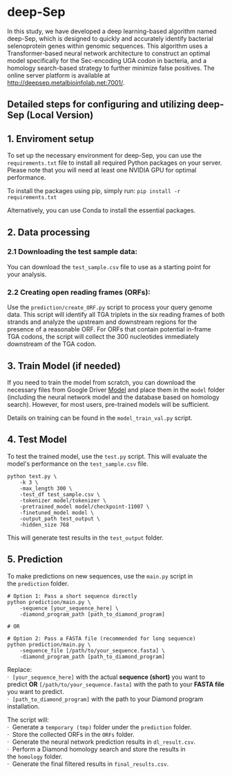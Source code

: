 # deep-Sep

In this study, we have developed a deep learning-based algorithm named deep-Sep, which is designed to quickly and accurately identify bacterial selenoprotein genes within genomic sequences. This algorithm uses a Transformer-based neural network architecture to construct an optimal model specifically for the Sec-encoding UGA codon in bacteria, and a homology search-based strategy to further minimize false positives. The online server platform is available at http://deepsep.metalbioinfolab.net:7001/.

## Detailed steps for configuring and utilizing deep-Sep (Local Version)
## 1. Enviroment setup
To set up the necessary environment for deep-Sep, you can use the `requirements.txt` file to install all required Python packages on your server. Please note that you will need at least one NVIDIA GPU for optimal performance.

To install the packages using pip, simply run:
`pip install -r requirements.txt`

Alternatively, you can use Conda to install the essential packages.

## 2. Data processing
### 2.1 Downloading the test sample data:
You can download the `test_sample.csv` file to use as a starting point for your analysis.

### 2.2 Creating open reading frames (ORFs):
Use the `prediction/create_ORF.py` script to process your query genome data. This script will identify all TGA triplets in the six reading frames of both strands and analyze the upstream and downstream regions for the presence of a reasonable ORF. For ORFs that contain potential in-frame TGA codons, the script will collect the 300 nucleotides immediately downstream of the TGA codon.

## 3. Train Model (if needed)
If you need to train the model from scratch, you can download the necessary files from Google Driver [Model](https://drive.google.com/drive/folders/14DFJasrvLaHuodaN_oUF5AXtDV2YwgIA?usp=drive_link) and place them in the `model` folder (including the neural network model and the database based on homology search). However, for most users, pre-trained models will be sufficient.

Details on training can be found in the `model_train_val.py` script.

## 4. Test Model 
To test the trained model, use the `test.py` script. This will evaluate the model's performance on the `test_sample.csv` file.

```
python test.py \
    -k 3 \
    -max_length 300 \
    -test_df test_sample.csv \
    -tokenizer model/tokenizer \
    -pretrained_model model/checkpoint-11007 \
    -finetuned_model model \
    -output_path test_output \
    -hidden_size 768
```

This will generate test results in the `test_output` folder.

## 5. Prediction
<!-- Run deepSep with test.py and homology.py. -->
To make predictions on new sequences, use the `main.py` script in the `prediction` folder.

```
# Option 1: Pass a short sequence directly
python prediction/main.py \
    -sequence [your_sequence_here] \
    -diamond_program_path [path_to_diamond_program]

# OR

# Option 2: Pass a FASTA file (recommended for long sequence)
python prediction/main.py \
    -sequence_file [/path/to/your_sequence.fasta] \
    -diamond_program_path [path_to_diamond_program]
```
Replace: \
·&nbsp;&nbsp;`[your_sequence_here]` with the actual **sequence (short)** you want to predict **OR** `[/path/to/your_sequence.fasta]` with the path to your **FASTA file** you want to predict. \
·&nbsp;&nbsp;`[path_to_diamond_program]` with the path to your Diamond program installation.

The script will: \
·&nbsp;&nbsp;Generate a `temporary (tmp)` folder under the `prediction` folder. \
·&nbsp;&nbsp;Store the collected ORFs in the `ORFs` folder. \
·&nbsp;&nbsp;Generate the neural network prediction results in `dl_result.csv`. \
·&nbsp;&nbsp;Perform a Diamond homology search and store the results in the `homology` folder. \
·&nbsp;&nbsp;Generate the final filtered results in `final_results.csv`.
